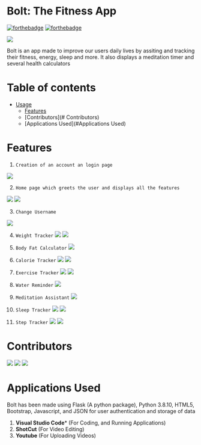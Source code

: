# Bolt: The Fitness App

[![forthebadge](https://forthebadge.com/images/badges/made-with-python.svg)](https://forthebadge.com)
[![forthebadge](http://forthebadge.com/images/badges/built-with-love.svg)](http://forthebadge.com)


![](https://media.discordapp.net/attachments/1031232821815169048/1032896415808094238/made-by-prahaas-ishan-devarsh.png)



Bolt is an app made to improve our users daily lives by assiting and tracking their fitness, energy, sleep and more. 
It also displays a meditation timer and several health calculators

# Table of contents

- [Usage](#usage)
    - [Features](#Features)
    - [Contributors](# Contributors)
    - [Applications Used](#Applications Used)


# Features


1. `Creation of an account an login page`

![](https://cdn.discordapp.com/attachments/1031232821815169048/1032887273227829258/Screenshot_6.png)

2. `Home page which greets the user and displays all the features`

![](https://media.discordapp.net/attachments/1031232821815169048/1032901124191166474/Screenshot_5.png?width=912&height=513)
![](https://media.discordapp.net/attachments/1031232821815169048/1032901124606410762/Screenshot_6.png?width=912&height=513)

3. `Change Username`

![](https://cdn.discordapp.com/attachments/1031232821815169048/1032919622858592276/unknown.png)

4. `Weight Tracker`
![](https://cdn.discordapp.com/attachments/1031232821815169048/1032908233960079410/Screenshot_10.png)
![](https://user-images.githubusercontent.com/115386347/197129246-169e4f5b-b1c8-420a-8c82-6710a5f7afc0.png)

5. `Body Fat Calculator`
![](https://cdn.discordapp.com/attachments/1031232821815169048/1032911979276402739/unknown.png)

6. `Calorie Tracker`
![](https://cdn.discordapp.com/attachments/1031232821815169048/1032920656448323604/unknown.png)
![](https://cdn.discordapp.com/attachments/1031232821815169048/1032921088168046652/unknown.png)

7. `Exercise Tracker`
![](https://cdn.discordapp.com/attachments/1031232821815169048/1032922433478479882/unknown.png)
![](https://cdn.discordapp.com/attachments/1031232821815169048/1032922491930288178/unknown.png)

8. `Water Reminder`
![](https://user-images.githubusercontent.com/115386347/197185248-2cffa8a6-f39b-4077-9619-2e8fd2abd4d2.png)

9. `Meditation Assistant`
![](https://media.discordapp.net/attachments/1031232821815169048/1032937385308192828/unknown.png?width=1203&height=617)

10. `Sleep Tracker`
![](https://media.discordapp.net/attachments/1031232821815169048/1032937705723670588/unknown.png?width=1125&height=639)
![](https://media.discordapp.net/attachments/1031232821815169048/1032937811944419348/unknown.png?width=1124&height=639)

11. `Step Tracker`
![](https://media.discordapp.net/attachments/1031232821815169048/1032938066739990549/unknown.png?width=1124&height=639)
![](https://media.discordapp.net/attachments/1031232821815169048/1032938143567061022/unknown.png?width=1124&height=639)


# Contributors

![](https://media.discordapp.net/attachments/1031232821815169048/1032986958856716368/anythincodes-discord_-anythin6318_1.png)
![](https://media.discordapp.net/attachments/1031232821815169048/1032986959175491664/devarsh-discord_-jeffybb1218.png)
![](https://media.discordapp.net/attachments/1031232821815169048/1032991446384529489/dex.exe-dex.exe9205.png)


# Applications Used

Bolt has been made using Flask (A python package), Python 3.8.10, HTML5, Bootstrap, Javascript, and JSON for user authentication and storage of data

1. **Visual Studio Code*** (For Coding, and Running Applications)
2. **ShotCut** (For Video Editing)
3. **Youtube** (For Uploading Videos)
